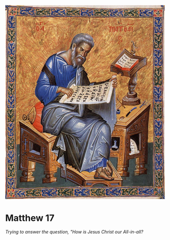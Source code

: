 <img class="intro-right" src="art-matthew.jpg">

# Matthew 17

*Trying to answer the question, "How is Jesus Christ our All-in-all?*
